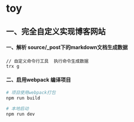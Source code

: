 # toy

## 一、完全自定义实现博客网站

#### 一、解析 source/_post下的markdown文档生成数据

```
// 自定义命令行工具  执行命令生成数据
trx g
```

#### 二、启用webpack 编译项目
```bash
# 项目使用webpack打包
npm run build

# 本地启动
npm run dev
```
